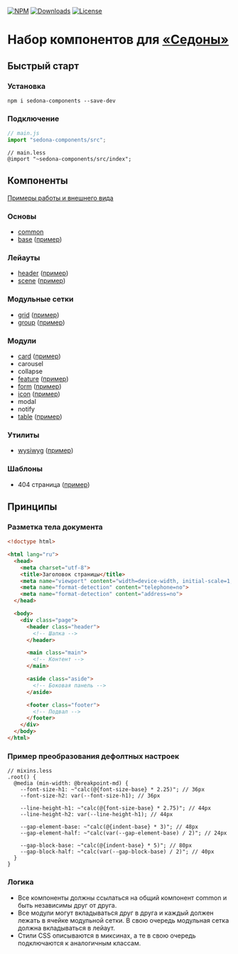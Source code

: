 [![NPM](https://img.shields.io/npm/v/sedona-components.svg?style=flat)](https://www.npmjs.com/package/sedona-components) [![Downloads](https://img.shields.io/npm/dt/sedona-components.svg?style=flat)](https://www.npmjs.com/package/sedona-components) [![License](https://img.shields.io/github/license/getsedona/sedona-components.svg?style=flat)](https://github.com/getsedona/sedona-components/blob/master/LICENSE.md)

# Набор компонентов для [«Седоны»](http://sedona.constlab.ru)

## Быстрый старт

### Установка

```
npm i sedona-components --save-dev
```

### Подключение

```js
// main.js
import "sedona-components/src";
```

```less
// main.less
@import "~sedona-components/src/index";
```

## Компоненты

[Примеры работы и внешнего вида](https://getsedona.github.io/sedona-components/)

### Основы

* [common](https://github.com/getsedona/sedona-components/tree/master/src/common)
* [base](https://github.com/getsedona/sedona-components/tree/master/src/base) ([пример](https://getsedona.github.io/sedona-components/base.html))

### Лейауты

* [header](https://github.com/getsedona/sedona-components/tree/master/src/header) ([пример](https://getsedona.github.io/sedona-components/header.html))
* [scene](https://github.com/getsedona/sedona-components/tree/master/src/scene) ([пример](https://getsedona.github.io/sedona-components/scene.html))

### Модульные сетки

* [grid](https://github.com/getsedona/sedona-components/tree/master/src/grid) ([пример](https://getsedona.github.io/sedona-components/grid.html))
* [group](https://github.com/getsedona/sedona-components/tree/master/src/group) ([пример](https://getsedona.github.io/sedona-components/group.html))

### Модули

* [card](https://github.com/getsedona/sedona-components/tree/master/src/card) ([пример](https://getsedona.github.io/sedona-components/card.html))
* carousel
* collapse
* [feature](https://github.com/getsedona/sedona-components/tree/master/src/feature) ([пример](https://getsedona.github.io/sedona-components/feature.html))
* [form](https://github.com/getsedona/sedona-components/tree/master/src/form) ([пример](https://getsedona.github.io/sedona-components/form.html))
* [icon](https://github.com/getsedona/sedona-components/tree/master/src/icon) ([пример](https://getsedona.github.io/sedona-components/icon.html))
* modal
* notify
* [table](https://github.com/getsedona/sedona-components/tree/master/src/table) ([пример](https://getsedona.github.io/sedona-components/table.html))

### Утилиты

* [wysiwyg](https://github.com/getsedona/sedona-components/tree/master/src/wysiwyg) ([пример](https://getsedona.github.io/sedona-components/wysiwyg.html))

### Шаблоны

* 404 страница ([пример](https://getsedona.github.io/sedona-components/404.html))

## Принципы

### Разметка тела документа

```html
<!doctype html>

<html lang="ru">
  <head>
    <meta charset="utf-8">
    <title>Заголовок страницы</title>
    <meta name="viewport" content="width=device-width, initial-scale=1, minimum-scale=1, shrink-to-fit=no, viewport-fit=cover">
    <meta name="format-detection" content="telephone=no">
    <meta name="format-detection" content="address=no">
  </head>

  <body>
    <div class="page">
      <header class="header">
        <!-- Шапка -->
      </header>

      <main class="main">
        <!-- Контент -->
      </main>

      <aside class="aside">
        <!-- Боковая панель -->
      </aside>

      <footer class="footer">
        <!-- Подвал -->
      </footer>
    </div>
  </body>
</html>
```

### Пример преобразования дефолтных настроек

```less
// mixins.less
.root() {
  @media (min-width: @breakpoint-md) {
    --font-size-h1: ~"calc(@{font-size-base} * 2.25)"; // 36px
    --font-size-h2: var(--font-size-h1); // 36px

    --line-height-h1: ~"calc(@{font-size-base} * 2.75)"; // 44px
    --line-height-h2: var(--line-height-h1); // 44px

    --gap-element-base: ~"calc(@{indent-base} * 3)"; // 48px
    --gap-element-half: ~"calc(var(--gap-element-base) / 2)"; // 24px

    --gap-block-base: ~"calc(@{indent-base} * 5)"; // 80px
    --gap-block-half: ~"calc(var(--gap-block-base) / 2)"; // 40px
  }
}
```

### Логика

* Все компоненты должны ссылаться на общий компонент common и быть независимы друг от друга.
* Все модули могут вкладываться друг в друга и каждый должен лежать в ячейке модульной сетки. В свою очередь модульная сетка должна вкладываться в лейаут.
* Стили CSS описываются в миксинах, а те в свою очередь подключаются к аналогичным классам.
